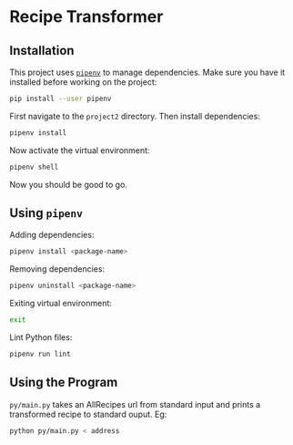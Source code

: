 # Recipe Transformer

## Installation

This project uses [`pipenv`](https://pipenv.readthedocs.io/en/latest/) to manage dependencies. Make sure you have it installed before working on the project:

```sh
pip install --user pipenv
```

First navigate to the `project2` directory. Then install dependencies:

```sh
pipenv install
```

Now activate the virtual environment:

```sh
pipenv shell
```

Now you should be good to go.

## Using `pipenv`

Adding dependencies:

```sh
pipenv install <package-name>
```

Removing dependencies:

```sh
pipenv uninstall <package-name>
```

Exiting virtual environment:

```sh
exit
```

Lint Python files:

```sh
pipenv run lint
```

## Using the Program

`py/main.py` takes an AllRecipes url from standard input and prints a transformed recipe to standard ouput. Eg:

```sh
python py/main.py < address
```
